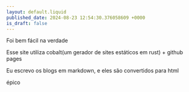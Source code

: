 ```yaml
---
layout: default.liquid
published_date: 2024-08-23 12:54:30.376058609 +0000
is_draft: false
---
```

Foi bem fácil na verdade

Esse site utiliza cobalt(um gerador de sites estáticos em rust) + github pages

Eu escrevo os blogs em markdown, e eles são convertidos para html

épico
